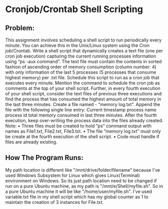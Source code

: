 # Cronjob/Crontab Shell Scripting
## Problem:
This assignment involves scheduling a shell script to run periodically every minute. You can achieve this in
the Unix/Linux system using the Cron job/Crontab.
Write a shell script that dynamically creates a text file (one per cron job execution) capturing the current
running processes information using “ps -aux command”. The text file must contain the contents in sorted
fashion of ascending order of memory consumption (column number: 4) with only information of the last 5
processes (5 processes that consume highest memory) per .txt file. Schedule this script to run as a cron job
that executes every minute. Mention the command to schedule the cron job as comments at the top of your
shell script.
Further, in every fourth execution of your shell script, consider the text files of previous three executions
and find the process that has consumed the highest amount of total memory in the last three minutes. Create
a file named - “memory log.txt”. Append the file with the following single line entry:
Current timestamp process name process id total memory consumed in last three minutes.
After the fourth execution, keep over-writing the process data into the files already created.
Note:
• Three files must be created to hold “ps” command output with names as File1.txt, File2.txt, File3.txt.
• The file ”memory log.txt” must only be create at the fourth execution of the shell script.
• Code must handle if files are already existing.

## How The Program Runs:
My path location is different like "/mnt/drive/folder/filename" because I've used Windows Subsystem for Linux which gives Linux(Terminal) environment on Windows.
So its just path location need to be changed if run on a pure Ubuntu machine, as my path is "/mnt/e/Shell/myfile.sh". So in a pure Ubuntu machine it will be like "/home/user/myfile.sh".
I've used variable.txt file in my shell script which has my global counter as 1 to maintain the creation of 3 instances for File.txt.
